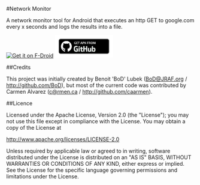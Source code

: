 #Network Monitor

A network monitor tool for Android that executes an http GET to google.com every x seconds and logs the results into a file. 

[<img src="https://f-droid.org/badge/get-it-on.png" alt="Get it on F-Droid" height="60">](https://f-droid.org/app/ca.rmen.android.networkmonitor) [<img src="getapkfromgithub.png" alt="Download APK from GitHub" height="60">](https://github.com/caarmen/network-monitor/releases)

##Credits

This project was initially created by Benoit 'BoD' Lubek (BoD@JRAF.org / http://github.com/BoD),
but most of the current code was contributed by Carmen Alvarez (c@rmen.ca / http://github.com/caarmen).

##Licence


Licensed under the Apache License, Version 2.0 (the "License");
you may not use this file except in compliance with the License.
You may obtain a copy of the License at

http://www.apache.org/licenses/LICENSE-2.0

Unless required by applicable law or agreed to in writing, software
distributed under the License is distributed on an "AS IS" BASIS,
WITHOUT WARRANTIES OR CONDITIONS OF ANY KIND, either express or implied.
See the License for the specific language governing permissions and
limitations under the License.

